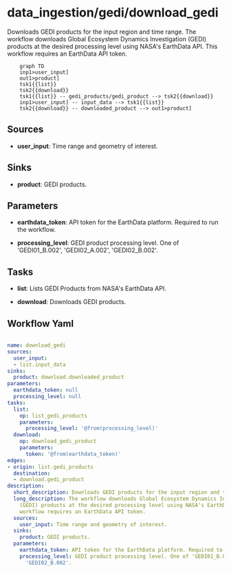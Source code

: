 # data_ingestion/gedi/download_gedi

Downloads GEDI products for the input region and time range. The workflow downloads Global Ecosystem Dynamics Investigation (GEDI) products at the desired processing level using NASA's EarthData API. This workflow requires an EarthData API token.

```{mermaid}
    graph TD
    inp1>user_input]
    out1>product]
    tsk1{{list}}
    tsk2{{download}}
    tsk1{{list}} -- gedi_products/gedi_product --> tsk2{{download}}
    inp1>user_input] -- input_data --> tsk1{{list}}
    tsk2{{download}} -- downloaded_product --> out1>product]
```

## Sources

- **user_input**: Time range and geometry of interest.

## Sinks

- **product**: GEDI products.

## Parameters

- **earthdata_token**: API token for the EarthData platform. Required to run the workflow.

- **processing_level**: GEDI product processing level. One of 'GEDI01_B.002', 'GEDI02_A.002', 'GEDI02_B.002'.

## Tasks

- **list**: Lists GEDI Products from NASA's EarthData API.

- **download**: Downloads GEDI products.

## Workflow Yaml

```yaml

name: download_gedi
sources:
  user_input:
  - list.input_data
sinks:
  product: download.downloaded_product
parameters:
  earthdata_token: null
  processing_level: null
tasks:
  list:
    op: list_gedi_products
    parameters:
      processing_level: '@from(processing_level)'
  download:
    op: download_gedi_product
    parameters:
      token: '@from(earthdata_token)'
edges:
- origin: list.gedi_products
  destination:
  - download.gedi_product
description:
  short_description: Downloads GEDI products for the input region and time range.
  long_description: The workflow downloads Global Ecosystem Dynamics Investigation
    (GEDI) products at the desired processing level using NASA's EarthData API. This
    workflow requires an EarthData API token.
  sources:
    user_input: Time range and geometry of interest.
  sinks:
    product: GEDI products.
  parameters:
    earthdata_token: API token for the EarthData platform. Required to run the workflow.
    processing_level: GEDI product processing level. One of 'GEDI01_B.002', 'GEDI02_A.002',
      'GEDI02_B.002'.


```